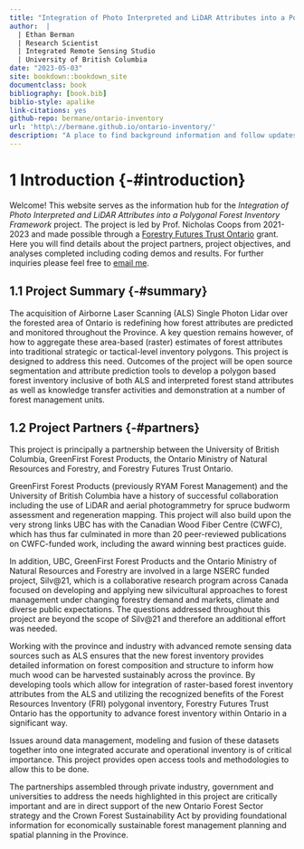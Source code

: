 ```yaml
--- 
title: "Integration of Photo Interpreted and LiDAR Attributes into a Polygonal Forest Inventory Framework"
author:  | 
  | Ethan Berman 
  | Research Scientist 
  | Integrated Remote Sensing Studio 
  | University of British Columbia 
date: "2023-05-03"
site: bookdown::bookdown_site
documentclass: book
bibliography: [book.bib]
biblio-style: apalike
link-citations: yes
github-repo: bermane/ontario-inventory
url: 'http\://bermane.github.io/ontario-inventory/'
description: "A place to find background information and follow updates related to the project."
---
```


# **1** Introduction {-#introduction}

Welcome! This website serves as the information hub for the *Integration of Photo Interpreted and LiDAR Attributes into a Polygonal Forest Inventory Framework* project. The project is led by Prof. Nicholas Coops from 2021-2023 and made possible through a [Forestry Futures Trust Ontario](http://www.forestryfutures.ca/) grant. Here you will find details about the project partners, project objectives, and analyses completed including coding demos and results. For further inquiries please feel free to [email me](ethan.berman@ubc.ca).

## **1.1** Project Summary {-#summary}

The acquisition of Airborne Laser Scanning (ALS) Single Photon Lidar over the forested area of Ontario is redefining how forest attributes are predicted and monitored throughout the Province. A key question remains however, of how to aggregate these area-based (raster) estimates of forest attributes into traditional strategic or tactical-level inventory polygons. This project is designed to address this need. Outcomes of the project will be open source segmentation and attribute prediction tools to develop a polygon based forest inventory inclusive of both ALS and interpreted forest stand attributes as well as knowledge transfer activities and demonstration at a number of forest management units.

## **1.2** Project Partners {-#partners}

This project is principally a partnership between the University of British Columbia, GreenFirst Forest Products, the Ontario Ministry of Natural Resources and Forestry, and Forestry Futures Trust Ontario.

GreenFirst Forest Products (previously RYAM Forest Management) and the University of British Columbia have a history of successful collaboration including the use of LiDAR and aerial photogrammetry for spruce budworm assessment and regeneration mapping. This project will also build upon the very strong links UBC has with the Canadian Wood Fiber Centre (CWFC), which has thus far culminated in more than 20 peer-reviewed publications on CWFC-funded work, including the award winning best practices guide. 

In addition, UBC, GreenFirst Forest Products and the Ontario Ministry of Natural Resources and Forestry are involved in a large NSERC funded project, Silv@21, which is a collaborative research program across Canada focused on developing and applying new silvicultural approaches to forest management under changing forestry demand and markets, climate and diverse public expectations. The questions addressed throughout this project are beyond the scope of Silv@21 and therefore an additional effort was needed. 

Working with the province and industry with advanced remote sensing data sources such as ALS ensures that the new forest inventory provides detailed information on forest composition and structure to inform how much wood can be harvested sustainably across the province. By developing tools which allow for integration of raster-based forest inventory attributes from the ALS and utilizing the recognized benefits of the Forest Resources Inventory (FRI) polygonal inventory, Forestry Futures Trust Ontario has the opportunity to advance forest inventory within Ontario in a significant way.

Issues around data management, modeling and fusion of these datasets together into one integrated accurate and operational inventory is of critical importance. This project provides open access tools and methodologies to allow this to be done. 

The partnerships assembled through private industry, government and universities to address the needs highlighted in this project are critically important and are in direct support of the new Ontario Forest Sector strategy and the Crown Forest Sustainability Act by providing foundational information for economically sustainable forest management planning and spatial planning in the Province.
